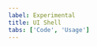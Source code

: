 ```yaml
---
label: Experimental
title: UI Shell
tabs: ['Code', 'Usage']
---
```


<component 
    name="UI Shell"
    component="ui-shell"
    variation="ui-shell" 
    experimental="true"
    >
</component>

<component 
    name="UI Shell with expanded sidebar"
    component="ui-shell"
    variation="ui-shell--side-nav-expanded" 
    experimental="true"
    >
</component>

<component 
    name="UI Shell with Platform nav visible"
    component="ui-shell"
    variation="ui-shell--platform-nav-expanded" 
    experimental="true"
    >
</component>

